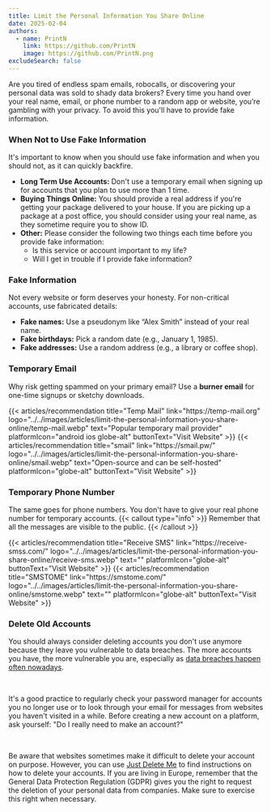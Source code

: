 ```yaml
---
title: Limit the Personal Information You Share Online
date: 2025-02-04
authors:
  - name: PrintN
    link: https://github.com/PrintN
    image: https://github.com/PrintN.png
excludeSearch: false
---
```

Are you tired of endless spam emails, robocalls, or discovering your personal data was sold to shady data brokers? Every time you hand over your real name, email, or phone number to a random app or website, you’re gambling with your privacy. To avoid this you'll have to provide fake information.

### When Not to Use Fake Information
It's important to know when you should use fake information and when you should not, as it can quickly backfire.
- **Long Term Use Accounts:** Don't use a temporary email when signing up for accounts that you plan to use more than 1 time.
- **Buying Things Online:** You should provide a real address if you're getting your package delivered to your house. If you are picking up a package at a post office, you should consider using your real name, as they sometime require you to show ID.
- **Other:** Please consider the following two things each time before you provide fake information:
    - Is this service or account important to my life?
    - Will I get in trouble if I provide fake information?
 
### Fake Information
Not every website or form deserves your honesty. For non-critical accounts, use fabricated details:
- **Fake names:** Use a pseudonym like “Alex Smith” instead of your real name.
- **Fake birthdays:** Pick a random date (e.g., January 1, 1985).
- **Fake addresses:** Use a random address (e.g., a library or coffee shop).

### Temporary Email
Why risk getting spammed on your primary email? Use a **burner email** for one-time signups or sketchy downloads.
<div class="recommendations">
  <div class="grid">
    {{< articles/recommendation title="Temp Mail" link="https://temp-mail.org" logo="../../images/articles/limit-the-personal-information-you-share-online/temp-mail.webp" text="Popular temporary mail provider" platformIcon="android ios globe-alt" buttonText="Visit Website" >}}
    {{< articles/recommendation title="smail" link="https://smail.pw/" logo="../../images/articles/limit-the-personal-information-you-share-online/smail.webp" text="Open-source and can be self-hosted" platformIcon="globe-alt" buttonText="Visit Website" >}}
  </div>
</div>

### Temporary Phone Number
The same goes for phone numbers. You don't have to give your real phone number for temporary accounts.
{{< callout type="info" >}}
  Remember that all the messages are visible to the public.
{{< /callout >}}
<div class="recommendations">
  <div class="grid">
    {{< articles/recommendation title="Receive SMS" link="https://receive-smss.com/" logo="../../images/articles/limit-the-personal-information-you-share-online/receive-sms.webp" text="" platformIcon="globe-alt" buttonText="Visit Website" >}}
    {{< articles/recommendation title="SMSTOME" link="https://smstome.com/" logo="../../images/articles/limit-the-personal-information-you-share-online/smstome.webp" text="" platformIcon="globe-alt" buttonText="Visit Website" >}}
  </div>
</div>

### Delete Old Accounts
You should always consider deleting accounts you don't use anymore because they leave you vulnerable to data breaches. The more accounts you have, the more vulnerable you are, especially as [data breaches happen often nowadays](https://haveibeenpwned.com/PwnedWebsites).

<br>

It's a good practice to regularly check your password manager for accounts you no longer use or to look through your email for messages from websites you haven't visited in a while. Before creating a new account on a platform, ask yourself: "Do I really need to make an account?"

<br>

Be aware that websites sometimes make it difficult to delete your account on purpose. However, you can use [Just Delete Me](https://justdeleteme.xyz/) to find instructions on how to delete your accounts. If you are living in Europe, remember that the General Data Protection Regulation (GDPR) gives you the right to request the deletion of your personal data from companies. Make sure to exercise this right when necessary.